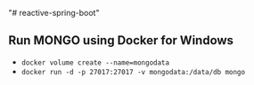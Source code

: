 "# reactive-spring-boot"



## Run MONGO using Docker for Windows
- `docker volume create --name=mongodata` 
- `docker run -d -p 27017:27017 -v mongodata:/data/db mongo`